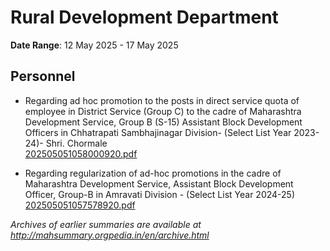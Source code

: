 # Rural Development Department

**Date Range**: 12 May 2025 - 17 May 2025


## Personnel
- Regarding ad hoc promotion to the posts in direct service quota of employee in District Service (Group C) to the cadre of Maharashtra Development Service, Group B (S-15) Assistant Block Development Officers in Chhatrapati Sambhajinagar Division- (Select List Year 2023-24)- Shri. Chormale\
  [202505051058000920.pdf](https://gr.maharashtra.gov.in/Site/Upload/Government%20Resolutions/English/202505051058000920.pdf)

- Regarding regularization of ad-hoc promotions in the cadre of Maharashtra Development Service, Assistant Block Development Officer, Group-B in Amravati Division - (Select List Year 2024-25)\
  [202505051057578920.pdf](https://gr.maharashtra.gov.in/Site/Upload/Government%20Resolutions/English/202505051057578920.pdf)


*Archives of earlier summaries are available at http://mahsummary.orgpedia.in/en/archive.html*